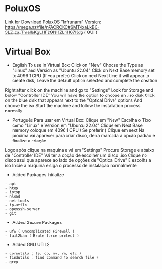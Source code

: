# PoluxOS

Link for Download PoluxOS "Infrunami" Version: https://mega.nz/file/n7ACRCKC#6MT4xaLkBQ-3LZ_zs_TmallaKgLHF2GNKZLriH67Kdg ( GUI )


# Virtual Box

+ English
To use in Virtual Box: Click on "New" Choose the Type as "Linux" and Version as "Ubuntu 22.04" Click on Next Base memory set to 4096 1 CPU (If you prefer) Click on next Next time it will appear to create disk, Leave the default option selected and complete the creation

Right after click on the machine and go to "Settings" Look for Storage and below "Controller IDE" You will have the option to choose an .iso disk Click on the blue disk that appears next to the "Optical Drive" options And choose the iso Start the machine and follow the installation process normally

+ Português
Para usar em Virtual Box:
Clique em "New"
Escolha o Tipo como "Linux" e Version em "Ubuntu 22.04"
Clique em Next
Base memory coloque em 4096
1 CPU ( Se preferir )
Clique em next
Na proxima vai aparecer para criar disco, deixa marcada a opção padrão e finalize a criação

Logo após clique na maquina e vá em "Settings"
Procure Storage e abaixo de "Controller IDE" Vai ter a opção de escolher um disco .iso
Clique no disco azul que aparece ao lado de opções de "Optical Drive" E escolha a iso
Inicie a maquina e siga o processo de instalaçao normalmente

+ Added Packages Initialize
  
```
- apt 
- htop
- iotop
- nload
- net-tools
- ip-utils
- openssh-server
- git

```

+ Added Secure Packages
  
```
- ufw ( Uncomplicated Firewall )
- fail2ban ( Brute force protect )

```

+ Added GNU UTILS

```
- coreutils ( ls, cp, mv, rm, etc )
- findutils ( find command to search file )
- grep
```


